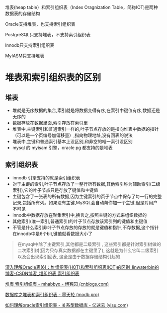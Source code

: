 堆表(heap table）和索引组织表（Index Oragnization Table，简称IOT)是两种数据表的存储结构

Oracle支持堆表，也支持索引组织表

PostgreSQL只支持堆表，不支持索引组织表

Innodb只支持索引组织表

MyIASM只支持堆表

# 堆表和索引组织表的区别

## 堆表 

- 堆就是无序数据的集合,索引就是将数据变得有序,在索引中键值有序,数据还是无序的
- 数据存放在数据里面,索引存放在索引里
- 堆表中,主键索引和普通索引一样的,叶子节点存放的是指向堆表中数据的指针（可以是一个页编号加偏移量）,指向物理地址,没有回表的说法
- 堆表中,主键和普通索引基本上没区别,和非空的唯一索引没区别
- mysql 的 myisam 引擎，oracle pg 都支持的是堆表



## 索引组织表

- innodb 引擎支持的就是索引组织表
- 对于主键的索引,叶子节点存放了一整行所有数据,其他索引称为辅助索引(二级索引),它的叶子节点只是存放了键值和主键值
- 主键包含了一张表的所有数据,因为主键索引的页子节点中保存了每一行的完整记录,包括所有列。如果没有主键,MySQL会自动帮你加一个主键,但是对用户不可见
- innodb中数据存放在聚集索引中,换言之,按照主键的方式来组织数据的
- 其他索引(唯一索引,普通索引)的叶子节点存放该索引列的键值和主键值
- 不管是什么索引非叶子节点存放的存放的就是键值和指针,不存数据,这个指针在innodb中是6个bit,键值就看数据大小了



> 在mysql中除了主键索引,其他都是二级索引 , 这些索引都是针对索引树做的二次索引树(因为只存真实数据都在主键里了), 这就是为什么它叫二级索引 以及会出现索引回表, 这全是由于数据存储结构引起的



[深入理解Oracle表(6)：堆组织表(HOT)和索引组织表(IOT)的区别_linwaterbin的博客-CSDN博客_堆组织表 索引组织表](https://blog.csdn.net/dba_waterbin/article/details/8576764)

[堆表 索引组织表 - mhabbyo - 博客园 (cnblogs.com)](https://www.cnblogs.com/mhabbyo/p/10571368.html)

[数据库之堆表和索引组织表 - 墨天轮 (modb.pro)](https://www.modb.pro/db/107906)

[如何理解oracle索引组织表 - 关系型数据库 - 亿速云 (yisu.com)](https://www.yisu.com/zixun/262742.html#)